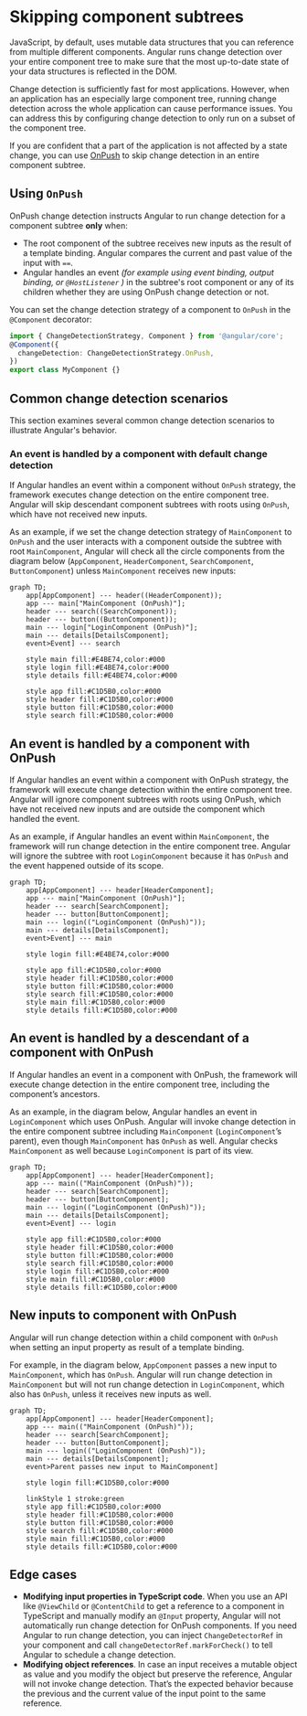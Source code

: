 # Skipping component subtrees

JavaScript, by default, uses mutable data structures that you can reference from multiple different components. Angular runs change detection over your entire component tree to make sure that the most up-to-date state of your data structures is reflected in the DOM.

Change detection is sufficiently fast for most applications. However, when an application has an especially large component tree, running change detection across the whole application can cause performance issues. You can address this by configuring change detection to only run on a subset of the component tree.

If you are confident that a part of the application is not affected by a state change, you can use [OnPush](/api/core/ChangeDetectionStrategy) to skip change detection in an entire component subtree.

## Using `OnPush`

OnPush change detection instructs Angular to run change detection for a component subtree **only** when:

* The root component of the subtree receives new inputs as the result of a template binding. Angular compares the current and past value of the input with `==`.
* Angular handles an event _(for example using event binding, output binding, or `@HostListener` )_ in the subtree's root component or any of its children whether they are using OnPush change detection or not.

You can set the change detection strategy of a component to `OnPush` in the `@Component` decorator:

```ts
import { ChangeDetectionStrategy, Component } from '@angular/core';
@Component({
  changeDetection: ChangeDetectionStrategy.OnPush,
})
export class MyComponent {}
```

## Common change detection scenarios

This section examines several common change detection scenarios to illustrate Angular's behavior.

### An event is handled by a component with default change detection

If Angular handles an event within a component without `OnPush` strategy, the framework executes change detection on the entire component tree. Angular will skip descendant component subtrees with roots using `OnPush`, which have not received new inputs.

As an example, if we set the change detection strategy of `MainComponent` to `OnPush` and the user interacts with a component outside the subtree with root `MainComponent`, Angular will check all the circle components from the diagram below (`AppComponent`, `HeaderComponent`, `SearchComponent`, `ButtonComponent`) unless `MainComponent` receives new inputs:

```mermaid
graph TD;
    app[AppComponent] --- header((HeaderComponent));
    app --- main["MainComponent (OnPush)"];
    header --- search((SearchComponent));
    header --- button((ButtonComponent));
    main --- login["LoginComponent (OnPush)"];
    main --- details[DetailsComponent];
    event>Event] --- search

    style main fill:#E4BE74,color:#000
    style login fill:#E4BE74,color:#000
    style details fill:#E4BE74,color:#000

    style app fill:#C1D5B0,color:#000
    style header fill:#C1D5B0,color:#000
    style button fill:#C1D5B0,color:#000
    style search fill:#C1D5B0,color:#000
```

## An event is handled by a component with OnPush

If Angular handles an event within a component with OnPush strategy, the framework will execute change detection within the entire component tree. Angular will ignore component subtrees with roots using OnPush, which have not received new inputs and are outside the component which handled the event.

As an example, if Angular handles an event within `MainComponent`, the framework will run change detection in the entire component tree. Angular will ignore the subtree with root `LoginComponent` because it has `OnPush` and the event happened outside of its scope.

```mermaid
graph TD;
    app[AppComponent] --- header[HeaderComponent];
    app --- main["MainComponent (OnPush)"];
    header --- search[SearchComponent];
    header --- button[ButtonComponent];
    main --- login(("LoginComponent (OnPush)"));
    main --- details[DetailsComponent];
    event>Event] --- main

    style login fill:#E4BE74,color:#000

    style app fill:#C1D5B0,color:#000
    style header fill:#C1D5B0,color:#000
    style button fill:#C1D5B0,color:#000
    style search fill:#C1D5B0,color:#000
    style main fill:#C1D5B0,color:#000
    style details fill:#C1D5B0,color:#000
```

## An event is handled by a descendant of a component with OnPush

If Angular handles an event in a component with OnPush, the framework will execute change detection in the entire component tree, including the component’s ancestors.

As an example, in the diagram below, Angular handles an event in `LoginComponent` which uses OnPush. Angular will invoke change detection in the entire component subtree including `MainComponent` (`LoginComponent`’s parent), even though `MainComponent` has `OnPush` as well. Angular checks `MainComponent` as well because `LoginComponent` is part of its view.

```mermaid
graph TD;
    app[AppComponent] --- header[HeaderComponent];
    app --- main(("MainComponent (OnPush)"));
    header --- search[SearchComponent];
    header --- button[ButtonComponent];
    main --- login(("LoginComponent (OnPush)"));
    main --- details[DetailsComponent];
    event>Event] --- login

    style app fill:#C1D5B0,color:#000
    style header fill:#C1D5B0,color:#000
    style button fill:#C1D5B0,color:#000
    style search fill:#C1D5B0,color:#000
    style login fill:#C1D5B0,color:#000
    style main fill:#C1D5B0,color:#000
    style details fill:#C1D5B0,color:#000
```

## New inputs to component with OnPush

Angular will run change detection within a child component with `OnPush` when setting an input property as result of a template binding.

For example, in the diagram below, `AppComponent` passes a new input to `MainComponent`, which has `OnPush`. Angular will run change detection in `MainComponent` but will not run change detection in `LoginComponent`, which also has `OnPush`, unless it receives new inputs as well.

```mermaid
graph TD;
    app[AppComponent] --- header[HeaderComponent];
    app --- main(("MainComponent (OnPush)"));
    header --- search[SearchComponent];
    header --- button[ButtonComponent];
    main --- login(("LoginComponent (OnPush)"));
    main --- details[DetailsComponent];
    event>Parent passes new input to MainComponent]

    style login fill:#C1D5B0,color:#000

    linkStyle 1 stroke:green
    style app fill:#C1D5B0,color:#000
    style header fill:#C1D5B0,color:#000
    style button fill:#C1D5B0,color:#000
    style search fill:#C1D5B0,color:#000
    style main fill:#C1D5B0,color:#000
    style details fill:#C1D5B0,color:#000
```

## Edge cases

* **Modifying input properties in TypeScript code**. When you use an API like `@ViewChild` or `@ContentChild` to get a reference to a component in TypeScript and manually modify an `@Input` property, Angular will not automatically run change detection for OnPush components. If you need Angular to run change detection, you can inject `ChangeDetectorRef` in your component and call `changeDetectorRef.markForCheck()` to tell Angular to schedule a change detection.
* **Modifying object references**. In case an input receives a mutable object as value and you modify the object but preserve the reference, Angular will not invoke change detection. That’s the expected behavior because the previous and the current value of the input point to the same reference.